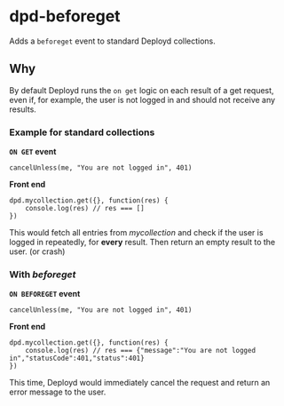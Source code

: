 # dpd-beforeget
Adds a `beforeget` event to standard Deployd collections.

## Why
By default Deployd runs the `on get` logic on each result of a get request, even if, for example, the user is not logged in and should not receive any results.

### Example for standard collections
**`ON GET` event**

`cancelUnless(me, "You are not logged in", 401)`

**Front end**
```
dpd.mycollection.get({}, function(res) {
    console.log(res) // res === []
})
```
This would fetch all entries from *mycollection* and check if the user is logged in repeatedly, for **every** result.
Then return an empty result to the user. (or crash)

### With *beforeget*

**`ON BEFOREGET` event**

`cancelUnless(me, "You are not logged in", 401)`

**Front end**
```
dpd.mycollection.get({}, function(res) {
    console.log(res) // res === {"message":"You are not logged in","statusCode":401,"status":401}
})
```
This time, Deployd would immediately cancel the request and return an error message to the user.


